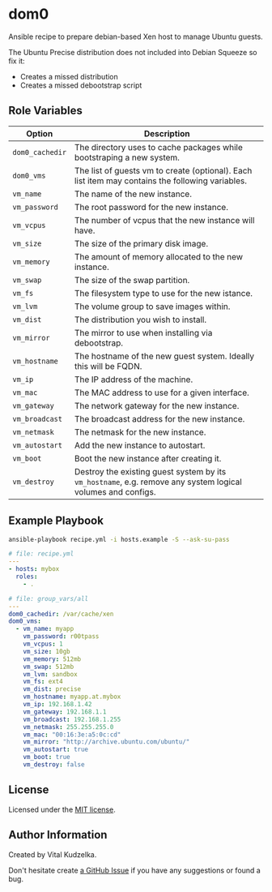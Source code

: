 dom0
====

Ansible recipe to prepare debian-based Xen host to manage Ubuntu guests.

The Ubuntu Precise distribution does not included into Debian Squeeze
so fix it:

* Creates a missed distribution
* Creates a missed debootstrap script

Role Variables
--------------

Option | Description
---|---
`dom0_cachedir` | The directory uses to cache packages while bootstraping a new system.
`dom0_vms` | The list of guests vm to create (optional). Each list item may contains the following variables.
`vm_name` | The name of the new instance.
`vm_password` | The root password for the new instance.
`vm_vcpus` | The number of vcpus that the new instance will have.
`vm_size` | The size of the primary disk image.
`vm_memory` | The amount of memory allocated to the new instance.
`vm_swap` | The size of the swap partition.
`vm_fs` | The filesystem type to use for the new istance.
`vm_lvm` | The volume group to save images within.
`vm_dist` | The distribution you wish to install.
`vm_mirror` | The mirror to use when installing via debootstrap.
`vm_hostname` | The hostname of the new guest system. Ideally this will be FQDN.
`vm_ip` | The IP address of the machine.
`vm_mac` | The MAC address to use for a given interface.
`vm_gateway` | The network gateway for the new instance.
`vm_broadcast` | The broadcast address for the new instance.
`vm_netmask` | The netmask for the new instance.
`vm_autostart` | Add the new instance to autostart.
`vm_boot` | Boot the new instance after creating it.
`vm_destroy` | Destroy the existing guest system by its `vm_hostname`, e.g. remove any system logical volumes and configs.

Example Playbook
----------------

```bash
ansible-playbook recipe.yml -i hosts.example -S --ask-su-pass
```

```yaml
# file: recipe.yml
---
- hosts: mybox
  roles:
    - .
```

```yaml
# file: group_vars/all
---
dom0_cachedir: /var/cache/xen
dom0_vms:
  - vm_name: myapp
    vm_password: r00tpass
    vm_vcpus: 1
    vm_size: 10gb
    vm_memory: 512mb
    vm_swap: 512mb
    vm_lvm: sandbox
    vm_fs: ext4
    vm_dist: precise
    vm_hostname: myapp.at.mybox
    vm_ip: 192.168.1.42
    vm_gateway: 192.168.1.1
    vm_broadcast: 192.168.1.255
    vm_netmask: 255.255.255.0
    vm_mac: "00:16:3e:a5:0c:cd"
    vm_mirror: "http://archive.ubuntu.com/ubuntu/"
    vm_autostart: true
    vm_boot: true
    vm_destroy: false
```

License
-------

Licensed under the [MIT license](http://mit-license.org/vitalk).

Author Information
------------------

Created by Vital Kudzelka.

Don't hesitate create [a GitHub Issue](https://github.com/vitalk/ansible-dom0/issues) if you have any suggestions or found a bug.
